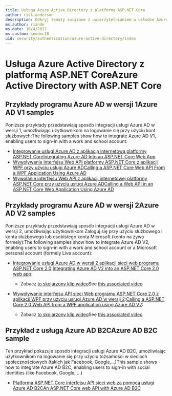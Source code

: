 ```yaml
---
title: Usługa Azure Active Directory z platformą ASP.NET Core
author: rick-anderson
description: Odkryj tematy związane z uwierzytelnianiem w usłudze Azure Active Directory w programie ASP.NET Core.
ms.author: riande
ms.date: 10/4/2017
ms.custom: seodec18
uid: security/authentication/azure-active-directory/index
---
```

# <a name="azure-active-directory-with-aspnet-core"></a><span data-ttu-id="ebf76-103">Usługa Azure Active Directory z platformą ASP.NET Core</span><span class="sxs-lookup"><span data-stu-id="ebf76-103">Azure Active Directory with ASP.NET Core</span></span>

## <a name="azure-ad-v1-samples"></a><span data-ttu-id="ebf76-104">Przykłady programu Azure AD w wersji 1</span><span class="sxs-lookup"><span data-stu-id="ebf76-104">Azure AD V1 samples</span></span>
<span data-ttu-id="ebf76-105">Poniższe przykłady przedstawiają sposób integracji usługi Azure AD w wersji 1, umożliwiając użytkownikom na logowanie się przy użyciu kont służbowych:</span><span class="sxs-lookup"><span data-stu-id="ebf76-105">The following samples show how to integrate Azure AD V1, enabling users to sign-in with a work and school account:</span></span>
* [<span data-ttu-id="ebf76-106">Integrowanie usługi Azure AD z aplikacją internetową platformy ASP.NET Core</span><span class="sxs-lookup"><span data-stu-id="ebf76-106">Integrating Azure AD Into an ASP.NET Core Web App</span></span>](https://azure.microsoft.com/documentation/samples/active-directory-dotnet-webapp-openidconnect-aspnetcore/)
* [<span data-ttu-id="ebf76-107">Wywoływanie interfejsu Web API platformy ASP.NET Core z aplikacji WPF przy użyciu usługi Azure AD</span><span class="sxs-lookup"><span data-stu-id="ebf76-107">Calling a ASP.NET Core Web API From a WPF Application Using Azure AD</span></span>](https://azure.microsoft.com/documentation/samples/active-directory-dotnet-native-aspnetcore/)
* [<span data-ttu-id="ebf76-108">Wywołanie interfejsu Web API z aplikacji internetowej platformy ASP.NET Core przy użyciu usługi Azure AD</span><span class="sxs-lookup"><span data-stu-id="ebf76-108">Calling a Web API in an ASP.NET Core Web Application Using Azure AD</span></span>](https://azure.microsoft.com/documentation/samples/active-directory-dotnet-webapp-webapi-openidconnect-aspnetcore/)

## <a name="azure-ad-v2-samples"></a><span data-ttu-id="ebf76-109">Przykłady programu Azure AD w wersji 2</span><span class="sxs-lookup"><span data-stu-id="ebf76-109">Azure AD V2 samples</span></span>
<span data-ttu-id="ebf76-110">Poniższe przykłady przedstawiają sposób integracji usługi Azure AD w wersji 2, umożliwiając użytkownikom Zaloguj się przy użyciu służbowego i konta służbowego lub osobistego konta Microsoft (konto na żywo formely):</span><span class="sxs-lookup"><span data-stu-id="ebf76-110">The following samples show how to integrate Azure AD V2, enabling users to sign-in with a work and school account or a Microsoft personal account (formely Live account):</span></span>
* <span data-ttu-id="ebf76-111">[Integrowanie usługi Azure AD w wersji 2 aplikacji sieci web programu ASP.NET Core 2.0](https://github.com/Azure-Samples/active-directory-aspnetcore-webapp-openidconnect-v2):</span><span class="sxs-lookup"><span data-stu-id="ebf76-111">[Integrating Azure AD V2 into an ASP.NET Core 2.0 web app](https://github.com/Azure-Samples/active-directory-aspnetcore-webapp-openidconnect-v2):</span></span> 
  * <span data-ttu-id="ebf76-112">Zobacz [to skojarzony klip wideo](https://channel9.msdn.com/Events/Build/2018/THR5001)</span><span class="sxs-lookup"><span data-stu-id="ebf76-112">See [this associated video](https://channel9.msdn.com/Events/Build/2018/THR5001)</span></span> 

* <span data-ttu-id="ebf76-113">[Wywoływanie interfejsu API sieci Web programu ASP.NET Core 2.0 z aplikacji WPF przy użyciu usługi Azure AD w wersji 2](https://github.com/azure-samples/active-directory-dotnet-native-aspnetcore-v2):</span><span class="sxs-lookup"><span data-stu-id="ebf76-113">[Calling a ASP.NET Core 2.0 Web API from a WPF application using Azure AD V2](https://github.com/azure-samples/active-directory-dotnet-native-aspnetcore-v2):</span></span> 
  * <span data-ttu-id="ebf76-114">Zobacz [to skojarzony klip wideo](https://channel9.msdn.com/Events/Build/2018/THR5000)</span><span class="sxs-lookup"><span data-stu-id="ebf76-114">See [this associated video](https://channel9.msdn.com/Events/Build/2018/THR5000)</span></span>

## <a name="azure-ad-b2c-sample"></a><span data-ttu-id="ebf76-115">Przykład z usługą Azure AD B2C</span><span class="sxs-lookup"><span data-stu-id="ebf76-115">Azure AD B2C sample</span></span>
<span data-ttu-id="ebf76-116">Ten przykład pokazuje sposób integracji usługi Azure AD B2C, umożliwiając użytkownikom na logowanie się przy użyciu tożsamości w sieciach społecznościowych (takich jak Facebook, Google,...)</span><span class="sxs-lookup"><span data-stu-id="ebf76-116">This sample shows how to integrate Azure AD B2C, enabling users to sign-in with social identities (like Facebook, Google, ...)</span></span>
* [<span data-ttu-id="ebf76-117">Platforma ASP.NET Core interfejsu API sieci web za pomocą usługi Azure AD B2C</span><span class="sxs-lookup"><span data-stu-id="ebf76-117">An ASP.NET Core web API with Azure AD B2C</span></span>](https://azure.microsoft.com/resources/samples/active-directory-b2c-dotnetcore-webapi/)

